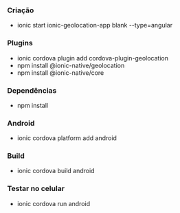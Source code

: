 ### Criação
- ionic start ionic-geolocation-app blank --type=angular

### Plugins
- ionic cordova plugin add cordova-plugin-geolocation
- npm install @ionic-native/geolocation
- npm install @ionic-native/core

### Dependências
- npm install

### Android
- ionic cordova platform add android

### Build
- ionic cordova build android

### Testar no celular
- ionic cordova run android